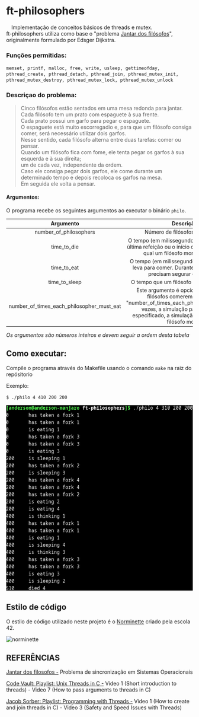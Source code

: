 # ft-philosophers


&emsp;Implementação de conceitos básicos de threads e mutex. <br>
ft-philosophers utiliza como base o "problema [Jantar dos filósofos](https://blog.pantuza.com/artigos/o-jantar-dos-filosofos-problema-de-sincronizacao-em-sistemas-operacionais)", originalmente formulado por Edsger Dijkstra.

### Funções permitidas:

```
memset, printf, malloc, free, write, usleep, gettimeofday, 
pthread_create, pthread_detach, pthread_join, pthread_mutex_init, 
pthread_mutex_destroy, pthread_mutex_lock, pthread_mutex_unlock
```


### Descriçao do problema:

> Cinco filósofos estão sentados em uma mesa redonda para jantar. <br>
> Cada filósofo tem um prato com espaguete à sua frente. <br>
> Cada prato possui um garfo para pegar o espaguete. <br>
> O espaguete está muito escorregadio e, para que um filósofo consiga comer, será necessário utilizar dois garfos. <br>
> Nesse sentido, cada filósofo alterna entre duas tarefas: comer ou pensar. <br>
> Quando um filósofo fica com fome, ele tenta pegar os garfos à sua esquerda e à sua direita; <br>
> um de cada vez, independente da ordem. <br>
> Caso ele consiga pegar dois garfos, ele come durante um determinado tempo e depois recoloca os garfos na mesa. <br>
> Em seguida ele volta a pensar.<br>

#### Argumentos:
O programa recebe os seguintes argumentos ao executar o binário ```philo```.

| Argumento          | Descrição                              |
| :-----------------:| :----------------------------------:   |
| number_of_philosophers                         | Número de filósofos e de garfos. |
| time_to_die                                    | O tempo (em milissegundos) desde o início da última refeição ou o início da simulação, após o qual um filósofo morrerá de fome. |
| time_to_eat                                    | O tempo (em milissegundos) em que filósofo leva para comer. Durante esse tempo, eles precisam segurar dois garfos. |
| time_to_sleep                                  | O tempo que um filósofo passará dormindo. |
| number_of_times_each_philosopher_must_eat      | Este argumento é opcional. Se todos os filósofos comerem pelo menos "number_of_times_each_philosopher_must_eat" vezes, a simulação para. Se não for especificado, a simulação para quando um filósofo morre. |

*Os argumentos são números inteiros e devem seguir a ordem desta tabela*


## Como executar:
Compile o programa através do Makefile usando o comando ```make``` na raiz do repósitorio

Exemplo:
```
$ ./philo 4 410 200 200
```
<img src="https://github.com/andersonhsporto/ft-philosophers/blob/main/img/1.png" 
     width="600" 
     height="500" />
     
   
## Estilo de código

O estilo de código utilizado neste projeto é o [Norminette](https://github.com/42School/norminette) criado pela escola 42.

![norminette](https://github.com/andersonhsporto/ft-philosophers/workflows/norminette/badge.svg)
     
     

## REFERÊNCIAS
[Jantar dos filosofos -](https://blog.pantuza.com/artigos/o-jantar-dos-filosofos-problema-de-sincronizacao-em-sistemas-operacionais) Problema de sincronização em Sistemas Operacionais

[Code Vault: Playlist: Unix Threads in C -](https://www.youtube.com/watch?v=d9s_d28yJq0&list=PLfqABt5AS4FmuQf70psXrsMLEDQXNkLq2) Video 1 (Short introduction to threads) - Video 7 (How to pass arguments to threads in C)

[Jacob Sorber: Playlist: Programming with Threads -](https://www.youtube.com/watch?v=uA8X5zNOGw8&list=PL9IEJIKnBJjFZxuqyJ9JqVYmuFZHr7CFM) Video 1 (How to create and join threads in C) - Video 3 (Safety and Speed Issues with Threads)
